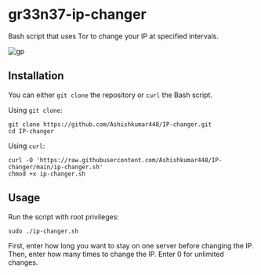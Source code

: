 # gr33n37-ip-changer

Bash script that uses Tor to change your IP at specified intervals.

![gp](https://github.com/gr33n37/gr33n37-ip-changer/assets/30112537/34e1c4e2-ec79-4ef3-b0a2-e99eee48bb4b)

## Installation

You can either `git clone` the repository or `curl` the Bash script.

Using `git clone`:

```shell
git clone https://github.com/Ashishkumar448/IP-changer.git
cd IP-changer
```

Using `curl`:

```shell
curl -O 'https://raw.githubusercontent.com/Ashishkumar448/IP-changer/main/ip-changer.sh'
chmod +x ip-changer.sh
```

## Usage

Run the script with root privileges:

```shell
sudo ./ip-changer.sh
```

First, enter how long you want to stay on one server before changing the IP.
Then, enter how many times to change the IP. Enter 0 for unlimited changes.
